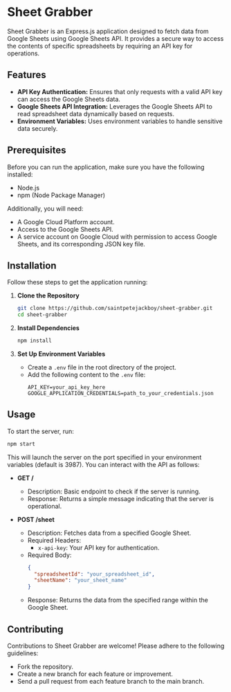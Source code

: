 # Sheet Grabber

Sheet Grabber is an Express.js application designed to fetch data from Google Sheets using Google Sheets API. It provides a secure way to access the contents of specific spreadsheets by requiring an API key for operations.

## Features

- **API Key Authentication:** Ensures that only requests with a valid API key can access the Google Sheets data.
- **Google Sheets API Integration:** Leverages the Google Sheets API to read spreadsheet data dynamically based on requests.
- **Environment Variables:** Uses environment variables to handle sensitive data securely.

## Prerequisites

Before you can run the application, make sure you have the following installed:
- Node.js
- npm (Node Package Manager)

Additionally, you will need:
- A Google Cloud Platform account.
- Access to the Google Sheets API.
- A service account on Google Cloud with permission to access Google Sheets, and its corresponding JSON key file.

## Installation

Follow these steps to get the application running:

1. **Clone the Repository**
   ```bash
   git clone https://github.com/saintpetejackboy/sheet-grabber.git
   cd sheet-grabber
   ```

2. **Install Dependencies**
   ```bash
   npm install
   ```

3. **Set Up Environment Variables**
   - Create a `.env` file in the root directory of the project.
   - Add the following content to the `.env` file:
     ```
     API_KEY=your_api_key_here
     GOOGLE_APPLICATION_CREDENTIALS=path_to_your_credentials.json
     ```

## Usage

To start the server, run:
```bash
npm start
```
This will launch the server on the port specified in your environment variables (default is 3987). You can interact with the API as follows:

- **GET /**
  - Description: Basic endpoint to check if the server is running.
  - Response: Returns a simple message indicating that the server is operational.

- **POST /sheet**
  - Description: Fetches data from a specified Google Sheet.
  - Required Headers:
    - `x-api-key`: Your API key for authentication.
  - Required Body:
    ```json
    {
      "spreadsheetId": "your_spreadsheet_id",
      "sheetName": "your_sheet_name"
    }
    ```
  - Response: Returns the data from the specified range within the Google Sheet.

## Contributing

Contributions to Sheet Grabber are welcome! Please adhere to the following guidelines:
- Fork the repository.
- Create a new branch for each feature or improvement.
- Send a pull request from each feature branch to the main branch.


